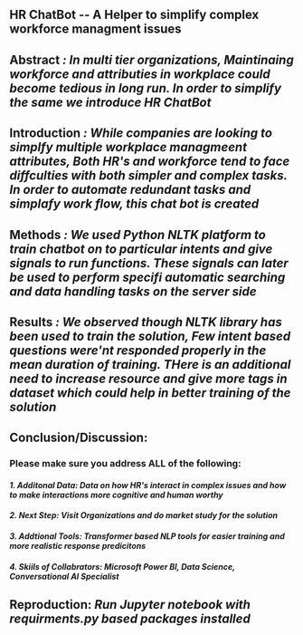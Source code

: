 


## HR ChatBot -- A Helper to simplify complex workforce managment issues

## Abstract *: In multi tier organizations, Maintinaing workforce and attributies in workplace could become tedious in long run. In order to simplify the same we introduce HR ChatBot*

## Introduction *: While companies are looking to simplfy multiple workplace managmeent attributes, Both HR's and workforce tend to face diffculties with both simpler and complex tasks. In order to automate redundant tasks and simplafy work flow, this chat bot is created*

## Methods *: We used Python NLTK platform to train chatbot on to particular intents and give signals to run functions. These signals can later be used to perform specifi automatic searching and data handling tasks on the server side*

## Results *: We observed though NLTK library has been used to train the solution, Few intent based questions were'nt responded properly in the mean duration of training. THere is an additional need to increase resource and give more tags in dataset which could help in better training of the solution*

## Conclusion/Discussion: 

### Please make sure you address ALL of the following:

#### *1. Additonal Data: Data on how HR's interact in complex issues and how to make interactions more cognitive and human worthy*

#### *2. Next Step: Visit Organizations and do market study for the solution* 

#### *3. Addtional Tools: Transformer based NLP tools for easier training and more realistic response predicitons*

#### *4. Skiils of Collabrators: Microsoft Power BI, Data Science, Conversational AI Specialist*

## Reproduction: *Run Jupyter notebook with requirments.py based packages installed*





